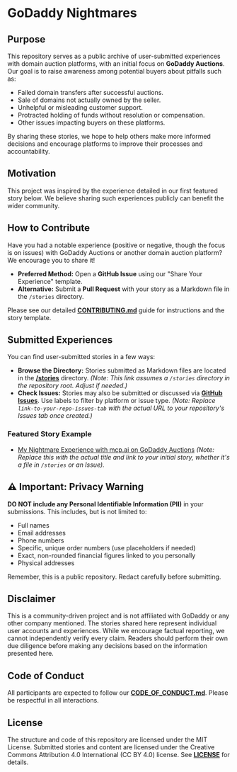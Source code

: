 # GoDaddy Nightmares

## Purpose

This repository serves as a public archive of user-submitted experiences with domain auction platforms, with an initial focus on **GoDaddy Auctions**. Our goal is to raise awareness among potential buyers about pitfalls such as:

* Failed domain transfers after successful auctions.
* Sale of domains not actually owned by the seller.
* Unhelpful or misleading customer support.
* Protracted holding of funds without resolution or compensation.
* Other issues impacting buyers on these platforms.

By sharing these stories, we hope to help others make more informed decisions and encourage platforms to improve their processes and accountability.

## Motivation

This project was inspired by the experience detailed in our first featured story below. We believe sharing such experiences publicly can benefit the wider community.

## How to Contribute

Have you had a notable experience (positive or negative, though the focus is on issues) with GoDaddy Auctions or another domain auction platform? We encourage you to share it!

* **Preferred Method:** Open a **GitHub Issue** using our "Share Your Experience" template.
* **Alternative:** Submit a **Pull Request** with your story as a Markdown file in the `/stories` directory.

Please see our detailed **[CONTRIBUTING.md](CONTRIBUTING.md)** guide for instructions and the story template.

## Submitted Experiences

You can find user-submitted stories in a few ways:

* **Browse the Directory:** Stories submitted as Markdown files are located in the [**/stories**](./stories) directory. *(Note: This link assumes a `/stories` directory in the repository root. Adjust if needed.)*
* **Check Issues:** Stories may also be submitted or discussed via [**GitHub Issues**](link-to-your-repo-issues-tab). Use labels to filter by platform or issue type. *(Note: Replace `link-to-your-repo-issues-tab` with the actual URL to your repository's Issues tab once created.)*

### Featured Story Example
* [My Nightmare Experience with mcp.ai on GoDaddy Auctions](link-to-your-story-file-or-issue) *(Note: Replace this with the actual title and link to your initial story, whether it's a file in `/stories` or an Issue).*

## ⚠️ Important: Privacy Warning

**DO NOT include any Personal Identifiable Information (PII)** in your submissions. This includes, but is not limited to:
* Full names
* Email addresses
* Phone numbers
* Specific, unique order numbers (use placeholders if needed)
* Exact, non-rounded financial figures linked to you personally
* Physical addresses

Remember, this is a public repository. Redact carefully before submitting.

## Disclaimer

This is a community-driven project and is not affiliated with GoDaddy or any other company mentioned. The stories shared here represent individual user accounts and experiences. While we encourage factual reporting, we cannot independently verify every claim. Readers should perform their own due diligence before making any decisions based on the information presented here.

## Code of Conduct

All participants are expected to follow our **[CODE_OF_CONDUCT.md](CODE_OF_CONDUCT.md)**. Please be respectful in all interactions.

## License

The structure and code of this repository are licensed under the MIT License. Submitted stories and content are licensed under the Creative Commons Attribution 4.0 International (CC BY 4.0) license. See **[LICENSE](LICENSE)** for details.
